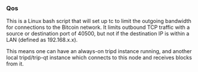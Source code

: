 ### Qos ###

This is a Linux bash script that will set up tc to limit the outgoing bandwidth for connections to the Bitcoin network. It limits outbound TCP traffic with a source or destination port of 40500, but not if the destination IP is within a LAN (defined as 192.168.x.x).

This means one can have an always-on tripd instance running, and another local tripd/trip-qt instance which connects to this node and receives blocks from it.
